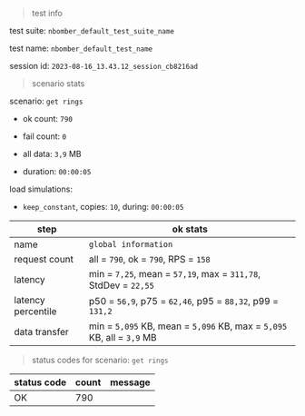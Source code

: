 > test info

test suite: `nbomber_default_test_suite_name`

test name: `nbomber_default_test_name`

session id: `2023-08-16_13.43.12_session_cb8216ad`

> scenario stats

scenario: `get rings`

  - ok count: `790`

  - fail count: `0`

  - all data: `3,9` MB

  - duration: `00:00:05`

load simulations:

  - `keep_constant`, copies: `10`, during: `00:00:05`

|step|ok stats|
|---|---|
|name|`global information`|
|request count|all = `790`, ok = `790`, RPS = `158`|
|latency|min = `7,25`, mean = `57,19`, max = `311,78`, StdDev = `22,55`|
|latency percentile|p50 = `56,9`, p75 = `62,46`, p95 = `88,32`, p99 = `131,2`|
|data transfer|min = `5,095` KB, mean = `5,096` KB, max = `5,095` KB, all = `3,9` MB|


> status codes for scenario: `get rings`

|status code|count|message|
|---|---|---|
|OK|790||


